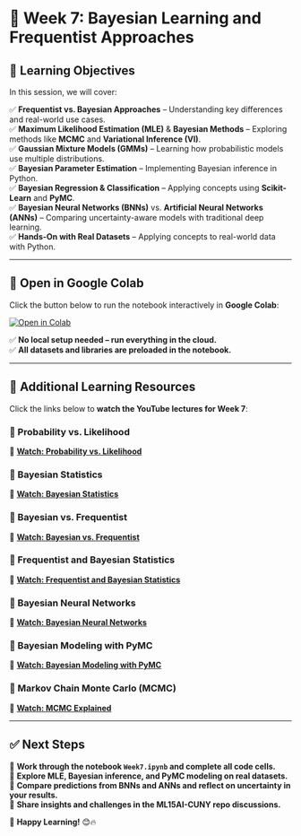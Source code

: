 # 📌 Week 7: Bayesian Learning and Frequentist Approaches  

## 🎯 Learning Objectives  
In this session, we will cover:  

✅ **Frequentist vs. Bayesian Approaches** – Understanding key differences and real-world use cases.  
✅ **Maximum Likelihood Estimation (MLE)** & **Bayesian Methods** – Exploring methods like **MCMC** and **Variational Inference (VI)**.  
✅ **Gaussian Mixture Models (GMMs)** – Learning how probabilistic models use multiple distributions.  
✅ **Bayesian Parameter Estimation** – Implementing Bayesian inference in Python.  
✅ **Bayesian Regression & Classification** – Applying concepts using **Scikit-Learn** and **PyMC**.  
✅ **Bayesian Neural Networks (BNNs)** vs. **Artificial Neural Networks (ANNs)** – Comparing uncertainty-aware models with traditional deep learning.  
✅ **Hands-On with Real Datasets** – Applying concepts to real-world data with Python.  

---  

## 📂 Open in Google Colab  
Click the button below to run the notebook interactively in **Google Colab**:  

[![Open in Colab](https://colab.research.google.com/assets/colab-badge.svg)](https://colab.research.google.com/github/PKhosravi-CityTech/ML15AI-CUNY/blob/main/Week07/Week7.ipynb)  

✅ **No local setup needed – run everything in the cloud.**  
✅ **All datasets and libraries are preloaded in the notebook.**  

---  

## 🎥 Additional Learning Resources  
Click the links below to **watch the YouTube lectures for Week 7**:  

### 🔹 Probability vs. Likelihood  
📌 **[Watch: Probability vs. Likelihood](https://youtu.be/bXGjQnpGGIo?si=YzNA1C_WCFczIYzQ)**  

### 🔹 Bayesian Statistics  
📌 **[Watch: Bayesian Statistics](https://youtu.be/3jP4H0kjtng?si=DTjFTzOEZ8cRUZhO)**  

### 🔹 Bayesian vs. Frequentist  
📌 **[Watch: Bayesian vs. Frequentist](https://youtu.be/qJcv7VHwqcA?si=stSf625scWcRTGVo)**  

### 🔹 Frequentist and Bayesian Statistics  
📌 **[Watch: Frequentist and Bayesian Statistics](https://youtu.be/8wVq5aGzSqY?si=dnvGv56J4YbnqGH3)**  

### 🔹 Bayesian Neural Networks  
📌 **[Watch: Bayesian Neural Networks](https://youtu.be/OVne8jDKGUI?si=eru4k7RbZ4U_eEWh)**  

### 🔹 Bayesian Modeling with PyMC  
📌 **[Watch: Bayesian Modeling with PyMC](https://youtu.be/911d4A1U0BE?si=SsVRM3w3-dMnlI1o)**  

### 🔹 Markov Chain Monte Carlo (MCMC)  
📌 **[Watch: MCMC Explained](https://youtu.be/yApmR-c_hKU?si=e84fjfo0KBstCoxq)**  

---  

## ✅ Next Steps  
📌 **Work through the notebook `Week7.ipynb` and complete all code cells.**  
📌 **Explore MLE, Bayesian inference, and PyMC modeling on real datasets.**  
📌 **Compare predictions from BNNs and ANNs and reflect on uncertainty in your results.**  
📌 **Share insights and challenges in the ML15AI-CUNY repo discussions.**  

🚀 **Happy Learning!** 😊🔥
